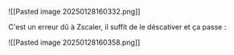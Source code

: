 ![[Pasted image 20250128160332.png]]

C'est un erreur dû à Zscaler, il suffit de le déscativer et ça passe : 

![[Pasted image 20250128160358.png]]